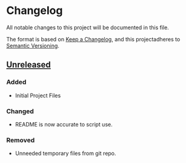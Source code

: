 # Changelog
All notable changes to this project will be documented in this file.

The format is based on [Keep a Changelog](https://keepachangelog.com/en/1.0.0/),
and this projectadheres to [Semantic Versioning](https://semver.org/spec/v2.0.0.html).

## [Unreleased]
### Added
- Initial Project Files

### Changed
- README is now accurate to script use.

### Removed
- Unneeded temporary files from git repo.

[Unreleased]: https://git.sr.ht/~yewscion/genpro/log
